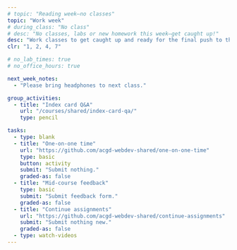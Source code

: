 ```yaml
---
# topic: "Reading week—no classes"
topic: "Work week"
# during_class: "No class"
# desc: "No classes, labs or new homework this week—get caught up!"
desc: "Work classes to get caught up and ready for the final push to the end of the term!"
clr: "1, 2, 4, 7"

# no_lab_times: true
# no_office_hours: true

next_week_notes:
  - "Please bring headphones to next class."

group_activities:
  - title: "Index card Q&A"
    url: "/courses/shared/index-card-qa/"
    type: pencil

tasks:
  - type: blank
  - title: "One-on-one time"
    url: "https://github.com/acgd-webdev-shared/one-on-one-time"
    type: basic
    button: activity
    submit: "Submit nothing."
    graded-as: false
  - title: "Mid-course feedback"
    type: basic
    submit: "Submit feedback form."
    graded-as: false
  - title: "Continue assignments"
    url: "https://github.com/acgd-webdev-shared/continue-assignments"
    submit: "Submit nothing new."
    graded-as: false
  - type: watch-videos
---
```

